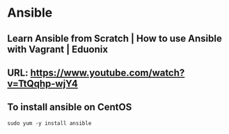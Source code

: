 # Ansible
## Learn Ansible from Scratch | How to use Ansible with Vagrant | Eduonix
## URL: https://www.youtube.com/watch?v=TtQqhp-wjY4

## To install ansible on CentOS
```
sudo yum -y install ansible
```
